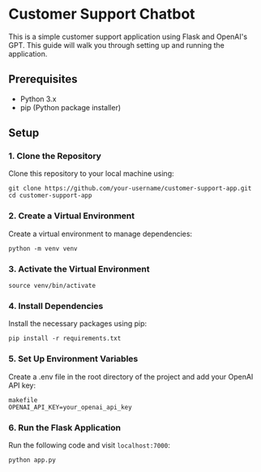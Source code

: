 # Customer Support Chatbot
This is a simple customer support application using Flask and OpenAI's GPT. This guide will walk you through setting up and running the application.

## Prerequisites

- Python 3.x
- pip (Python package installer)

## Setup

### 1. Clone the Repository

Clone this repository to your local machine using:

```
git clone https://github.com/your-username/customer-support-app.git
cd customer-support-app
```

### 2. Create a Virtual Environment
Create a virtual environment to manage dependencies:

```
python -m venv venv
```
### 3. Activate the Virtual Environment
```
source venv/bin/activate
```

### 4. Install Dependencies
Install the necessary packages using pip:

```
pip install -r requirements.txt
```

### 5. Set Up Environment Variables
Create a .env file in the root directory of the project and add your OpenAI API key:

```
makefile
OPENAI_API_KEY=your_openai_api_key
```

### 6. Run the Flask Application
Run the following code and visit ```localhost:7000```:

```
python app.py
```
